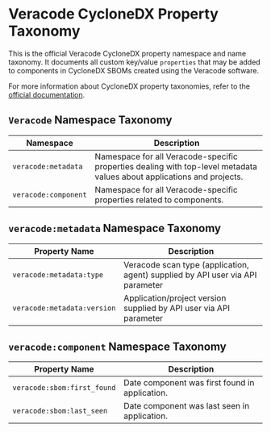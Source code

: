 # Veracode CycloneDX Property Taxonomy

This is the official Veracode CycloneDX property namespace and name taxonomy. It documents all custom key/value `properties` that may be added to components in CycloneDX SBOMs created using the Veracode software.

For more information about CycloneDX property taxonomies, refer to the [official documentation](https://github.com/CycloneDX/cyclonedx-property-taxonomy).

## `Veracode` Namespace Taxonomy

| Namespace              | Description                                                                                                             |
| ---------------------- | ----------------------------------------------------------------------------------------------------------------------- |
| `veracode:metadata`    | Namespace for all Veracode-specific properties dealing with top-level metadata values about applications and projects.  |
| `veracode:component`   | Namespace for all Veracode-specific properties related to components.                                                   |

## `veracode:metadata` Namespace Taxonomy

| Property Name                              | Description                                                                              |
| ------------------------------------------ | ---------------------------------------------------------------------------------------- |
| `veracode:metadata:type`                   | Veracode scan type (application, agent) supplied by API user via API parameter           |
| `veracode:metadata:version`                | Application/project version supplied by API user via API parameter                       |

## `veracode:component` Namespace Taxonomy

| Property Name                     | Description                                                                                                            |
| --------------------------------- | ---------------------------------------------------------------------------------------------------------------------- |
| `veracode:sbom:first_found`       | Date component was first found in application.                                                                         |
| `veracode:sbom:last_seen`         | Date component was last seen in application.                                                                           |
